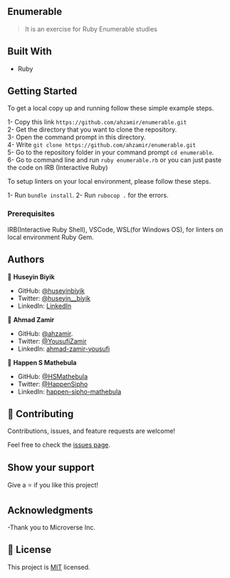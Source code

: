 ## Enumerable

> It is an exercise for Ruby Enumerable studies

## Built With

- Ruby

## Getting Started

To get a local copy up and running follow these simple example steps.

1- Copy this link `https://github.com/ahzamir/enumerable.git` <br>
2- Get the directory that you want to clone the repository. <br>
3- Open the command prompt in this directory. <br>
4- Write `git clone https://github.com/ahzamir/enumerable.git` <br>
5- Go to the repository folder in your command prompt `cd enumerable`. <br>
6- Go to command line and run `ruby enumerable.rb`  or you can just paste the code on IRB (Interactive Ruby)

To setup linters on your local environment, please follow these steps.

1- Run `bundle install`.
2- Run `rubocop .` for the errors.

### Prerequisites

IRB(Interactive Ruby Shell), VSCode, WSL(for Windows OS), for linters on local environment Ruby Gem.

## Authors

👤 **Huseyin Biyik**

- GitHub: [@huseyinbiyik](https://github.com/huseyinbiyik)
- Twitter: [@huseyin__biyik](https://twitter.com/huseyin__biyik)
- LinkedIn: [LinkedIn](https://www.linkedin.com/in/huseyin-b%C4%B1y%C4%B1k/)

👤 **Ahmad Zamir**

- GitHub: [@ahzamir](https://github.com/ahzamir).
- Twitter: [@YousufiZamir](https://twitter.com/YousufiZamir)
- LinkedIn: [ahmad-zamir-yousufi](https://www.linkedin.com/in/ahzamir/)

👤 **Happen S Mathebula**

- GitHub: [@HSMathebula](https://hsmathebula.github.io/Happen_S_Mathebula/)
- Twitter: [@HappenSipho](https://twitter.com/HappenSipho)
- LinkedIn: [happen-sipho-mathebula](www.linkedin.com/in/happen-sipho-mathebula)

## 🤝 Contributing

Contributions, issues, and feature requests are welcome!

Feel free to check the [issues page](../../issues/).

## Show your support

Give a ⭐️ if you like this project!

## Acknowledgments

-Thank you to Microverse Inc.

## 📝 License

This project is [MIT](./LICENSE.md) licensed.
